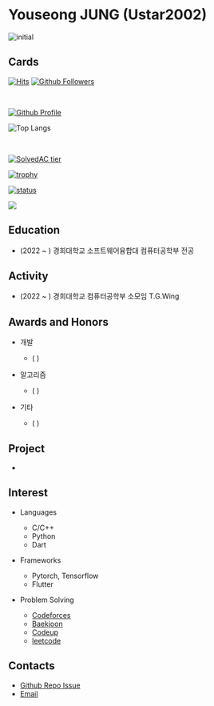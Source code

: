 # Youseong JUNG (Ustar2002)
![initial](https://www.notion.so/image/https%3A%2F%2Fprod-files-secure.s3.us-west-2.amazonaws.com%2F574e25bc-7974-4f28-be68-059b54fa3da6%2Fdc57b7d6-d006-4ff9-a6fb-142bf6fa6e0f%2FDALLE_2024-09-21_21.58.22_-_A_digital_portrait_of_a_person_based_on_the_style_of_the_left_image_featuring_a_smiling_person_with_short_neatly_styled_hair_wearing_glasses_and_d.webp?table=block&id=6b006883-2577-4c80-b99d-6de98086a87f&spaceId=574e25bc-7974-4f28-be68-059b54fa3da6&width=2000&userId=6aba2ae7-99e2-4c61-bf22-c06bdfd4a79d&cache=v2)

## Cards

[![Hits](https://hits.seeyoufarm.com/api/count/incr/badge.svg?url=https%3A%2F%2Fgithub.com%2FUstar2002)](https://github.com/Ustar2002)
[![Github Followers](https://img.shields.io/github/followers/Ustar2002?color=06d6a0&label=Github%20Followers&style=for-the-badge)](https://github.com/Ustar2002?tab=followers)

<br>

[![Github Profile](https://github-readme-stats.vercel.app/api?username=Ustar2002&count_private=true&hide=contribs,prs&show_icons=true&theme=vue-dark)](https://github.com/Ustar2002)
<br>

![Top Langs](https://github-readme-stats.vercel.app/api/top-langs/?username=Ustar2002&langs_count=8)
<!-- [![Top Langs](https://github-readme-stats.vercel.app/api/top-langs/?username=tony9402&layout=compact&hide=Visual%20Basic)](https://github.com/anuraghazra/github-readme-stats) -->
<br>

[![SolvedAC tier](http://mazassumnida.wtf/api/v2/generate_badge?boj=Ustar2002)](https://solved.ac/Ustar2002)
<br>

[![trophy](https://github-profile-trophy.vercel.app/?username=Ustar2002&row=3&column=3)](https://github.com/ryo-ma/github-profile-trophy)
<br>

[![status](https://github-readme-streak-stats.herokuapp.com/?user=Ustar2002)](#)

<a href="https://opgc.me/#/users/Ustar2002" target="_blank"><img src="https://api.opgc.me/githubs/users/Ustar2002/tag/?border=normal" /></a>


## Education
  - (2022 ~ ) 경희대학교 소프트웨어융합대 컴퓨터공학부 전공


## Activity
  - (2022 ~ ) 경희대학교 컴퓨터공학부 소모임 T.G.Wing
 
## Awards and Honors
  - 개발
    - ( )
    
  - 알고리즘
    - ( ) 
    
  - 기타
    - ( ) 
    
## Project
  - 

## Interest
 - Languages
   - C/C++ 
   - Python 
   - Dart
   
 - Frameworks
   - Pytorch, Tensorflow
   - Flutter
   
 - Problem Solving
   - [Codeforces](https:)
   - [Baekjoon](https:)
   - [Codeup](https:)
   - [leetcode](https:)
  
## Contacts
  - [Github Repo Issue](https://github.com/Ustar2002/Ustar2002/issues)
  - [Email](mailto:henry7007@khu.ac.kr)
